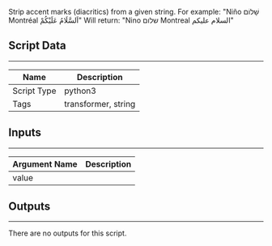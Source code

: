 Strip accent marks (diacritics) from a given string.
For example: "Niño שָׁלוֹם Montréal اَلسَّلَامُ عَلَيْكُمْ‎"
Will return: "Nino שלום Montreal السلام عليكم"

## Script Data

---

| **Name** | **Description** |
| --- | --- |
| Script Type | python3 |
| Tags | transformer, string |

## Inputs

---

| **Argument Name** | **Description** |
| --- | --- |
| value |  |

## Outputs

---
There are no outputs for this script.
